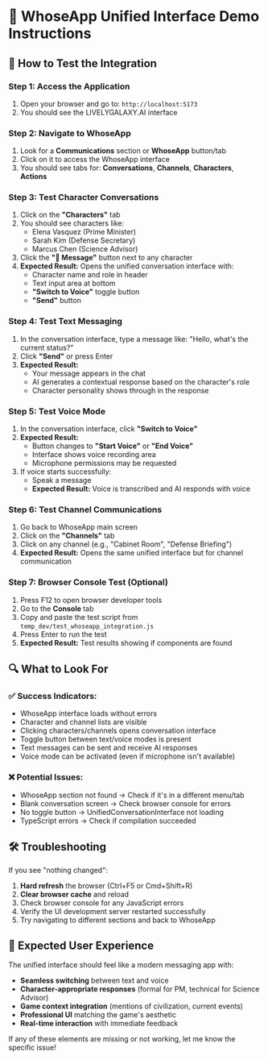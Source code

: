 # 🎯 WhoseApp Unified Interface Demo Instructions

## 🚀 **How to Test the Integration**

### Step 1: Access the Application
1. Open your browser and go to: `http://localhost:5173`
2. You should see the LIVELYGALAXY.AI interface

### Step 2: Navigate to WhoseApp
1. Look for a **Communications** section or **WhoseApp** button/tab
2. Click on it to access the WhoseApp interface
3. You should see tabs for: **Conversations**, **Channels**, **Characters**, **Actions**

### Step 3: Test Character Conversations
1. Click on the **"Characters"** tab
2. You should see characters like:
   - Elena Vasquez (Prime Minister)
   - Sarah Kim (Defense Secretary)
   - Marcus Chen (Science Advisor)
3. Click the **"💬 Message"** button next to any character
4. **Expected Result:** Opens the unified conversation interface with:
   - Character name and role in header
   - Text input area at bottom
   - **"Switch to Voice"** toggle button
   - **"Send"** button

### Step 4: Test Text Messaging
1. In the conversation interface, type a message like: "Hello, what's the current status?"
2. Click **"Send"** or press Enter
3. **Expected Result:** 
   - Your message appears in the chat
   - AI generates a contextual response based on the character's role
   - Character personality shows through in the response

### Step 5: Test Voice Mode
1. In the conversation interface, click **"Switch to Voice"**
2. **Expected Result:**
   - Button changes to **"Start Voice"** or **"End Voice"**
   - Interface shows voice recording area
   - Microphone permissions may be requested
3. If voice starts successfully:
   - Speak a message
   - **Expected Result:** Voice is transcribed and AI responds with voice

### Step 6: Test Channel Communications
1. Go back to WhoseApp main screen
2. Click on the **"Channels"** tab
3. Click on any channel (e.g., "Cabinet Room", "Defense Briefing")
4. **Expected Result:** Opens the same unified interface but for channel communication

### Step 7: Browser Console Test (Optional)
1. Press F12 to open browser developer tools
2. Go to the **Console** tab
3. Copy and paste the test script from `temp_dev/test_whoseapp_integration.js`
4. Press Enter to run the test
5. **Expected Result:** Test results showing if components are found

## 🔍 **What to Look For**

### ✅ **Success Indicators:**
- WhoseApp interface loads without errors
- Character and channel lists are visible
- Clicking characters/channels opens conversation interface
- Toggle button between text/voice modes is present
- Text messages can be sent and receive AI responses
- Voice mode can be activated (even if microphone isn't available)

### ❌ **Potential Issues:**
- WhoseApp section not found → Check if it's in a different menu/tab
- Blank conversation screen → Check browser console for errors
- No toggle button → UnifiedConversationInterface not loading
- TypeScript errors → Check if compilation succeeded

## 🛠️ **Troubleshooting**

If you see "nothing changed":
1. **Hard refresh** the browser (Ctrl+F5 or Cmd+Shift+R)
2. **Clear browser cache** and reload
3. Check browser console for any JavaScript errors
4. Verify the UI development server restarted successfully
5. Try navigating to different sections and back to WhoseApp

## 📱 **Expected User Experience**

The unified interface should feel like a modern messaging app with:
- **Seamless switching** between text and voice
- **Character-appropriate responses** (formal for PM, technical for Science Advisor)
- **Game context integration** (mentions of civilization, current events)
- **Professional UI** matching the game's aesthetic
- **Real-time interaction** with immediate feedback

If any of these elements are missing or not working, let me know the specific issue!

